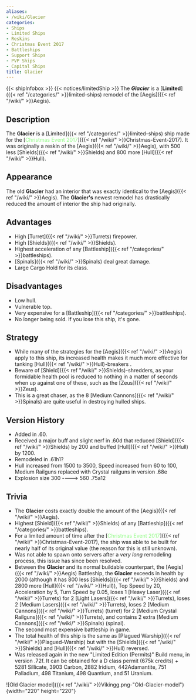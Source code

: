 ```yaml
---
aliases:
- /wiki/Glacier
categories:
- Ships
- Limited Ships
- Reskins
- Christmas Event 2017
- Battleships
- Support Ships
- PVP Ships
- Capital Ships
title: Glacier
---
```


{{< shipInfobox >}} {{< notices/limitedShip >}} The **_Glacier_** is a [**Limited**]({{< ref "/categories/" >}}limited-ships) remodel of the [Aegis]({{< ref "/wiki/" >}}Aegis).

## Description

The **Glacier** is a [Limited]({{< ref "/categories/" >}}limited-ships) ship made for the [<span style="color:#8dfc80">Christmas Event 2017</span>]({{< ref "/wiki/" >}}Christmas-Event-2017). It was originally a reskin of the [Aegis]({{< ref "/wiki/" >}}Aegis), with 500 less [Shields]({{< ref "/wiki/" >}}Shields) and 800 more [Hull]({{< ref "/wiki/" >}}Hull).

## Appearance

The old **Glacier** had an interior that was exactly identical to the [Aegis]({{< ref "/wiki/" >}}Aegis). The **Glacier's** newest remodel has drastically reduced the amount of interior the ship had originally.

## Advantages

- High [Turret]({{< ref "/wiki/" >}}Turrets) firepower.
- High [Shields]({{< ref "/wiki/" >}}Shields).
- Highest acceleration of any [Battleship]({{< ref "/categories/" >}}battleships).
- [Spinals]({{< ref "/wiki/" >}}Spinals) deal great damage.
- Large Cargo Hold for its class.

## Disadvantages

- Low hull.
- Vulnerable top.
- Very expensive for a [Battleship]({{< ref "/categories/" >}}battleships).
- No longer being sold. If you lose this ship, it's gone.

## Strategy

- While many of the strategies for the [Aegis]({{< ref "/wiki/" >}}Aegis) apply to this ship, its increased health makes it much more effective for tanking [Hull]({{< ref "/wiki/" >}}Hull)-breakers .
- Beware of [Shield]({{< ref "/wiki/" >}}Shields)-shredders, as your formidable health pool is reduced to nothing in a matter of seconds when up against one of these, such as the [Zeus]({{< ref "/wiki/" >}}Zeus).
- This is a great chaser, as the 8 [Medium Cannons]({{< ref "/wiki/" >}}Spinals) are quite useful in destroying hulled ships.

## Version History 

- Added in .60.
- Received a major buff and slight nerf in .60d that reduced [Shield]({{< ref "/wiki/" >}}Shields) by 200 and buffed [Hull]({{< ref "/wiki/" >}}Hull) by 1200.
- Remodeled in .61h1?
- Hull increased from 1500 to 3500, Speed increased from 60 to 100, Medium Railguns replaced with Crystal railguns in version .68e
- Explosion size 300 ----> 560 .75a12

## Trivia

- The **Glacier** costs exactly double the amount of the [Aegis]({{< ref "/wiki/" >}}Aegis).
- Highest [Shield]({{< ref "/wiki/" >}}Shields) of any [Battleship]({{< ref "/categories/" >}}battleships).
- For a limited amount of time after the [<span style="color:#8dfc80">Christmas Event 2017</span>]({{< ref "/wiki/" >}}Christmas-Event-2017), the ship was able to be built for nearly half of its original value (the reason for this is still unknown).
- Was not able to spawn onto servers after a _very long_ remodeling process, this issue has since been resolved.
- Between the **Glacier** and its normal buildable counterpart, the [Aegis]({{< ref "/wiki/" >}}Aegis) Battleship, the **Glacier** exceeds in health by 2000 (although it has 800 less [Shields]({{< ref "/wiki/" >}}Shields) and 2800 more [Hull]({{< ref "/wiki/" >}}Hull)), Top Speed by 20, Acceleration by 5, Turn Speed by 0.05, loses 1 [Heavy Laser]({{< ref "/wiki/" >}}Turrets) for 2 [Light Lasers]({{< ref "/wiki/" >}}Turrets), loses 2 [Medium Lasers]({{< ref "/wiki/" >}}Turrets), loses 2 [Medium Cannons]({{< ref "/wiki/" >}}Turrets) (turret) for 2 [Medium Crystal Railguns]({{< ref "/wiki/" >}}Turrets), and contains 2 extra [Medium Cannons]({{< ref "/wiki/" >}}Spinals) (spinal).
- The second most expensive battleship in game.
- The total health of this ship is the same as [Plagued Warship]({{< ref "/wiki/" >}}Plagued-Warship) but with the [Shields]({{< ref "/wiki/" >}}Shields) and [Hull]({{< ref "/wiki/" >}}Hull) reversed.
- Was released again in the new "Limited Edition (Permits)" Build menu, in version .72f. It can be obtained for a D class permit (675k credits) + 5281 Sillicate, 3903 Carbon, 2882 Iridium, 442Adamantite, 751 Palladium, 498 Titanium, 498 Quantium, and 51 Uranium.

![Old Glacier model]({{< ref "/wiki/" >}}Vikingg.png-"Old-Glacier-model"){width="220" height="220"}